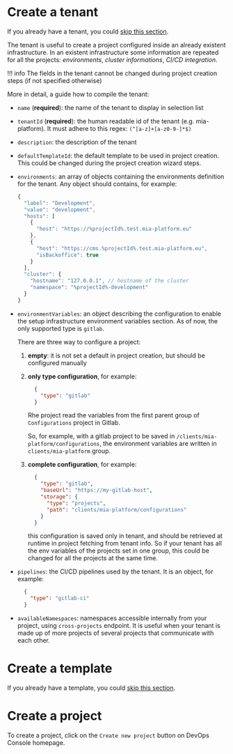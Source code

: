 # Create a tenant

If you already have a tenant, you could [skip this section](#create-a-template).

The tenant is useful to create a project configured inside an already existent infrastructure.
In an existent infrastructure some information are repeated for all the projects: *environments*, *cluster informations*, *CI/CD integration*.

!!! info
    The fields in the tenant cannot be changed during project creation steps (if not specified otherwise)

More in detail, a guide how to compile the tenant:

* `name` (**required**): the name of the tenant to display in selection list
* `tenantId` (**required**): the human readable id of the tenant (e.g. mia-platform). It must adhere to this regex: `(^[a-z]+[a-z0-9-]*$)`
* `description`: the description of the tenant
* `defaultTemplateId`: the default template to be used in project creation. This could be changed during the project creation wizard steps.
* `environments`: an array of objects containing the environments definition for the tenant. Any object should contains, for example:

  ```js
  {
    "label": "Development",
    "value": "development",
    "hosts": [
      {
        "host": "https://%projectId%.test.mia-platform.eu"
      },
      {
        "host": "https://cms.%projectId%.test.mia-platform.eu",
        "isBackoffice": true
      }
    ],
    "cluster": {
      "hostname": "127.0.0.1", // hostname of the cluster
      "namespace": "%projectId%-development"
    }
  }
  ```

* `environmentVariables`: an object describing the configuration to enable the setup infrastructure environment variables section. As of now, the only supported type is `gitlab`.

  There are three way to configure a project:

  1. **empty**: it is not set a default in project creation, but should be configured manually

  1. **only type configuration**, for example:
      ```json
        {
          "type": "gitlab"
        }
      ```
      Rhe project read the variables from the first parent group of `Configurations` project in Gitlab.

      So, for example, with a gitlab project to be saved in
      `/clients/mia-platform/configurations`, the environment variables are written in `clients/mia-platform` group.

  1. **complete configuration**, for example:
      ```json
        {
          "type": "gitlab",
          "baseUrl": "https://my-gitlab-host",
          "storage": {
            "type": "projects",
            "path": "clients/mia-platform/configurations"
          }
        }
      ```
      this configuration is saved only in tenant, and should be retrieved at runtime in project fetching from tenant info. So if your tenant has all the env variables of the projects set in one group, this could be changed for all the projects at the same time.

* `pipelines`: the CI/CD pipelines used by the tenant. It is an object, for example:
    ```json
      {
        "type": "gitlab-ci"
      }
    ```

* `availableNamespaces`: namespaces accessible internally from your project, using `cross-projects` endpoint. It is useful when your tenant is made up of more projects of several projects that communicate with each other.


# Create a template

If you already have a template, you could [skip this section](#create-a-template).


# Create a project

To create a project, click on the `Create new project` button on DevOps Console homepage.
